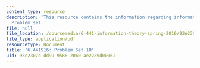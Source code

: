 ```yaml
---
content_type: resource
description: 'This resource contains the information regarding information theory:
  Problem set.'
file: null
file_location: /coursemedia/6-441-information-theory-spring-2016/93e2307ddd9995882060ae2289d00061_MIT6_441S16_problem_set10.pdf
file_type: application/pdf
resourcetype: Document
title: '6.441S16: Problem Set 10'
uid: 93e2307d-dd99-9588-2060-ae2289d00061
---
```

